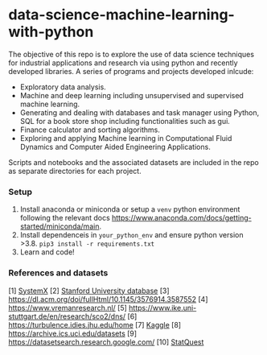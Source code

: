 # data-science-machine-learning-with-python

The objective of this repo is to explore the use of data science techniques for industrial applications and research via using python and recently developed libraries. A series of programs and projects developed inlcude:

- Exploratory data analysis.
- Machine and deep learning including unsupervised and supervised machine learning.
- Generating and dealing with databases and task manager using Python, SQL for a book store shop including functionalities such as gui.
- Finance calculator and sorting algorithms.
- Exploring and applying Machine learning in Computational Fluid Dynamics and Computer Aided Engineering Applications.

Scripts and notebooks and the associated datasets are included in the repo as separate directories for each project.

### Setup
1) Install anaconda or miniconda or setup a `venv` python environment following the relevant docs <https://www.anaconda.com/docs/getting-started/miniconda/main>.
2) Install dependenceis in `your_python_env` and ensure python version >3.8. 
   `pip3 install -r requirements.txt`
3) Learn and code!

### References and datasets
[1] [SystemX](https://ml-for-physical-simulation-challenge.irt-systemx.fr/powergrid-challenge/)
[2] [Stanford University database](https://ctr.stanford.edu/)
[3] https://dl.acm.org/doi/fullHtml/10.1145/3576914.3587552
[4] https://www.vremanresearch.nl/
[5] https://www.ike.uni-stuttgart.de/en/research/sco2/dns/
[6] https://turbulence.idies.jhu.edu/home
[7] [Kaggle](https://www.kaggle.com/datasets)
[8] https://archive.ics.uci.edu/datasets
[9] https://datasetsearch.research.google.com/
[10] [StatQuest](https://www.youtube.com/watch?v=FgakZw6K1QQ)
